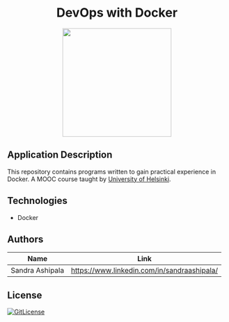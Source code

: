 <!-- PROJECT TITLE -->
  <h1 align="center">DevOps with Docker</h1>

<div id="header" align="center">
  <img src="assets/Docker/docker.png" width="250"/>
</div>

## Application Description

This repository contains programs written to gain practical experience in Docker. A MOOC course taught by [University of Helsinki](https://helsinki.fi/). 

## Technologies
* Docker



## Authors

| Name            | Link                                   |
| --------------- | -------------------------------------- |
| Sandra Ashipala | https://www.linkedin.com/in/sandraashipala/ |

## License
[![GitLicense](https://img.shields.io/badge/License-MIT-lime.svg)](https://github.com/sandramsc/docker/blob/master/LICENSE.md)

